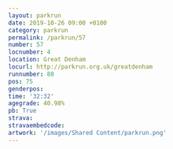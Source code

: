 ```yaml
---
layout: parkrun
date: 2019-10-26 09:00 +0100
category: parkrun
permalink: /parkrun/57
number: 57
locnumber: 4
location: Great Denham
locurl: http://parkrun.org.uk/greatdenham
runnumber: 88
pos: 75
genderpos: 
time: '32:32'
agegrade: 40.98%
pb: True
strava: 
stravaembedcode:
artwork: '/images/Shared Content/parkrun.png'
---
```

